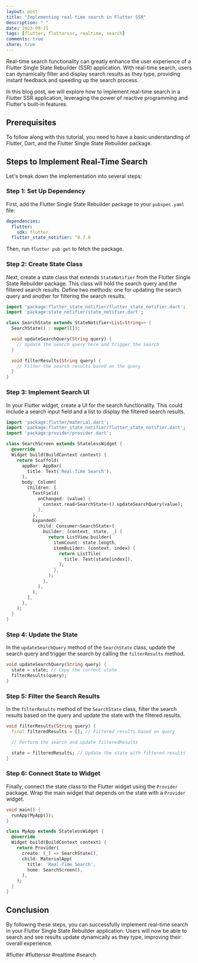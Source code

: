 ```yaml
---
layout: post
title: "Implementing real-time search in Flutter SSR"
description: " "
date: 2023-09-21
tags: [flutter, flutterssr, realtime, search]
comments: true
share: true
---
```


Real-time search functionality can greatly enhance the user experience of a Flutter Single State Rebuilder (SSR) application. With real-time search, users can dynamically filter and display search results as they type, providing instant feedback and speeding up the search process.

In this blog post, we will explore how to implement real-time search in a Flutter SSR application, leveraging the power of reactive programming and Flutter's built-in features.

## Prerequisites
To follow along with this tutorial, you need to have a basic understanding of Flutter, Dart, and the Flutter Single State Rebuilder package.

## Steps to Implement Real-Time Search
Let's break down the implementation into several steps:

### Step 1: Set Up Dependency
First, add the Flutter Single State Rebuilder package to your `pubspec.yaml` file:

```yaml
dependencies:
  flutter:
    sdk: flutter
  flutter_state_notifier: ^0.7.0
```

Then, run `flutter pub get` to fetch the package.

### Step 2: Create State Class
Next, create a state class that extends `StateNotifier` from the Flutter Single State Rebuilder package. This class will hold the search query and the filtered search results. Define two methods: one for updating the search query and another for filtering the search results.

```dart
import 'package:flutter_state_notifier/flutter_state_notifier.dart';
import 'package:state_notifier/state_notifier.dart';

class SearchState extends StateNotifier<List<String>> {
  SearchState() : super([]);

  void updateSearchQuery(String query) {
    // Update the search query here and trigger the search
  }

  void filterResults(String query) {
    // Filter the search results based on the query
  }
}
```

### Step 3: Implement Search UI
In your Flutter widget, create a UI for the search functionality. This could include a search input field and a list to display the filtered search results.

```dart
import 'package:flutter/material.dart';
import 'package:flutter_state_notifier/flutter_state_notifier.dart';
import 'package:provider/provider.dart';

class SearchScreen extends StatelessWidget {
  @override
  Widget build(BuildContext context) {
    return Scaffold(
      appBar: AppBar(
        title: Text('Real-Time Search'),
      ),
      body: Column(
        children: [
          TextField(
            onChanged: (value) {
              context.read<SearchState>().updateSearchQuery(value);
            },
          ),
          Expanded(
            child: Consumer<SearchState>(
              builder: (context, state, _) {
                return ListView.builder(
                  itemCount: state.length,
                  itemBuilder: (context, index) {
                    return ListTile(
                      title: Text(state[index]),
                    );
                  },
                );
              },
            ),
          ),
        ],
      ),
    );
  }
}
```

### Step 4: Update the State
In the `updateSearchQuery` method of the `SearchState` class, update the search query and trigger the search by calling the `filterResults` method.

```dart
void updateSearchQuery(String query) {
  state = state; // Copy the current state
  filterResults(query);
}
```

### Step 5: Filter the Search Results
In the `filterResults` method of the `SearchState` class, filter the search results based on the query and update the state with the filtered results.

```dart
void filterResults(String query) {
  final filteredResults = []; // Filtered results based on query

  // Perform the search and update filteredResults

  state = filteredResults; // Update the state with filtered results
}
```

### Step 6: Connect State to Widget
Finally, connect the state class to the Flutter widget using the `Provider` package. Wrap the main widget that depends on the state with a `Provider` widget.

```dart
void main() {
  runApp(MyApp());
}

class MyApp extends StatelessWidget {
  @override
  Widget build(BuildContext context) {
    return Provider(
      create: (_) => SearchState(),
      child: MaterialApp(
        title: 'Real-Time Search',
        home: SearchScreen(),
      ),
    );
  }
}
```

## Conclusion
By following these steps, you can successfully implement real-time search in your Flutter Single State Rebuilder application. Users will now be able to search and see results update dynamically as they type, improving their overall experience.

#flutter #flutterssr #realtime #search